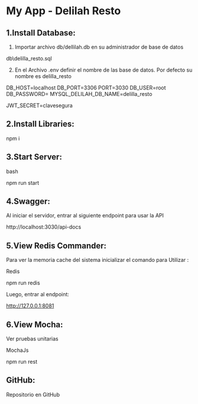 # My App - Delilah Resto

## 1.Install Database:

1) Importar archivo db/dellilah.db en su administrador de base de datos 

db\delilla_resto.sql

2) En el Archivo .env definir el nombre de las base de datos. 
Por defecto su nombre es delilla_resto

DB_HOST=localhost
DB_PORT=3306
PORT=3030
DB_USER=root
DB_PASSWORD=
MYSQL_DELILAH_DB_NAME=delilla_resto

JWT_SECRET=clavesegura

## 2.Install Libraries:

npm i 

## 3.Start Server:
bash

npm run start

## 4.Swagger:
Al iniciar el servidor, entrar al siguiente endpoint para usar la API

http://localhost:3030/api-docs

## 5.View Redis Commander:
Para ver la memoria cache del sistema
inicializar el comando para Utilizar :

Redis

npm run redis

Luego, entrar al endpoint:

http://127.0.0.1:8081


## 6.View Mocha:
Ver pruebas unitarias

MochaJs

npm run rest

## GitHub:
Repositorio en GitHub 

